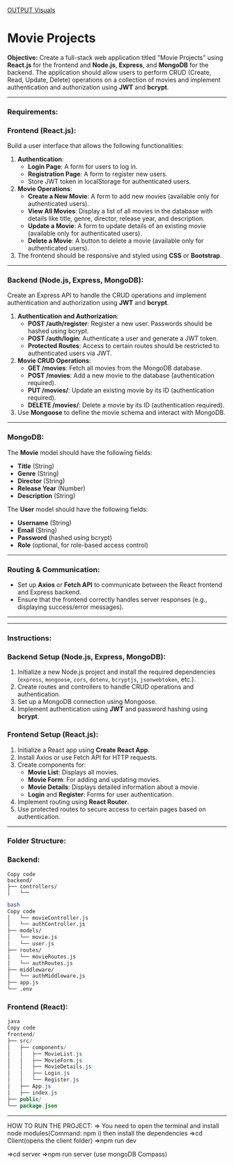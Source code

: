 <a href="https://drive.google.com/file/d/1dRphIwljBlEPrT-MRNlYIAzuCUpcPdA0/view?usp=sharing">OUTPUT Visuals</a>
# Movie Projects

**Objective:**
Create a full-stack web application titled "Movie Projects" using **React.js** for the frontend and **Node.js**, **Express**, and **MongoDB** for the backend. The application should allow users to perform CRUD (Create, Read, Update, Delete) operations on a collection of movies and implement authentication and authorization using **JWT** and **bcrypt**.

---

### **Requirements:**

### **Frontend (React.js):**

Build a user interface that allows the following functionalities:

1. **Authentication**:
    - **Login Page**: A form for users to log in.
    - **Registration Page**: A form to register new users.
    - Store JWT token in localStorage for authenticated users.
2. **Movie Operations**:
    - **Create a New Movie**: A form to add new movies (available only for authenticated users).
    - **View All Movies**: Display a list of all movies in the database with details like title, genre, director, release year, and description.
    - **Update a Movie**: A form to update details of an existing movie (available only for authenticated users).
    - **Delete a Movie**: A button to delete a movie (available only for authenticated users).
3. The frontend should be responsive and styled using **CSS** or **Bootstrap**.

---

### **Backend (Node.js, Express, MongoDB):**

Create an Express API to handle the CRUD operations and implement authentication and authorization using **JWT** and **bcrypt**.

1. **Authentication and Authorization**:
    - **POST /auth/register**: Register a new user. Passwords should be hashed using bcrypt.
    - **POST /auth/login**: Authenticate a user and generate a JWT token.
    - **Protected Routes**: Access to certain routes should be restricted to authenticated users via JWT.
2. **Movie CRUD Operations**:
    - **GET /movies**: Fetch all movies from the MongoDB database.
    - **POST /movies**: Add a new movie to the database (authentication required).
    - **PUT /movies/**: Update an existing movie by its ID (authentication required).
    - **DELETE /movies/**: Delete a movie by its ID (authentication required).
3. Use **Mongoose** to define the movie schema and interact with MongoDB.

---

### **MongoDB**:

The **Movie** model should have the following fields:

- **Title** (String)
- **Genre** (String)
- **Director** (String)
- **Release Year** (Number)
- **Description** (String)

The **User** model should have the following fields:

- **Username** (String)
- **Email** (String)
- **Password** (hashed using bcrypt)
- **Role** (optional, for role-based access control)

---

### **Routing & Communication**:

- Set up **Axios** or **Fetch API** to communicate between the React frontend and Express backend.
- Ensure that the frontend correctly handles server responses (e.g., displaying success/error messages).

---

---

### **Instructions:**

### **Backend Setup (Node.js, Express, MongoDB)**:

1. Initialize a new Node.js project and install the required dependencies (`express`, `mongoose`, `cors`, `dotenv`, `bcryptjs`, `jsonwebtoken`, etc.).
2. Create routes and controllers to handle CRUD operations and authentication.
3. Set up a MongoDB connection using Mongoose.
4. Implement authentication using **JWT** and password hashing using **bcrypt**.

### **Frontend Setup (React.js)**:

1. Initialize a React app using **Create React App**.
2. Install Axios or use Fetch API for HTTP requests.
3. Create components for:
    - **Movie List**: Displays all movies.
    - **Movie Form**: For adding and updating movies.
    - **Movie Details**: Displays detailed information about a movie.
    - **Login** and **Register**: Forms for user authentication.
4. Implement routing using **React Router**.
5. Use protected routes to secure access to certain pages based on authentication.

---

### **Folder Structure**:

### **Backend:**

```
Copy code
backend/
├── controllers/
│   └──

```

```bash
bash
Copy code
│   └── movieController.js
│   └── authController.js
├── models/
│   └── movie.js
│   └── user.js
├── routes/
│   └── movieRoutes.js
│   └── authRoutes.js
├── middleware/
│   └── authMiddleware.js
├── app.js
└── .env

```

### **Frontend (React)**:

```java
java
Copy code
frontend/
├── src/
│   ├── components/
│   │   ├── MovieList.js
│   │   ├── MovieForm.js
│   │   ├── MovieDetails.js
│   │   ├── Login.js
│   │   └── Register.js
│   ├── App.js
│   ├── index.js
├── public/
└── package.json

```

---


HOW TO RUN THE PROJECT:
=> You need to open the terminal and install node modules(Command: npm i) then install the dependencies 
=>cd Client(opens the client folder)
=>npm run dev 

=>cd server
=>npm run server
(use mongoDB Compass)
